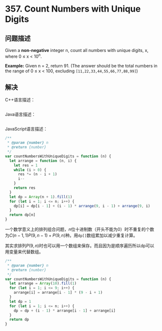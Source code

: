# 357. Count Numbers with Unique Digits

## 问题描述

Given a **non-negative** integer n, count all numbers with unique digits, x, where 0 ≤ x < $10^n$.

**Example:**
Given n = 2, return 91. (The answer should be the total numbers in the range of 0 ≤ x < 100, excluding `[11,22,33,44,55,66,77,88,99]`)

## 解决

C++语言描述：

```c++

```

Java语言描述：

```java

```

JavaScript语言描述：

```javascript
/**
 * @param {number} n
 * @return {number}
 */
var countNumbersWithUniqueDigits = function (n) {
  let arrange = function (n, i) {
    let res = 1
    while (i > 0) {
      res *= (n - i + 1)
      i--
    }
    return res
  }
  let dp = Array(n + 1).fill(1)
  for (let i = 1; i <= n; i++) {
    dp[i] = dp[i - 1] + (i - 1) * arrange(9, i - 1) + arrange(9, i)
  }
  return dp[n]
}
```

一个数学意义上的排列组合问题，$n$位十进制数（开头不能为0）时不重复的个数为$C(n-1,1)P(9,n-1)+P(9,n)$种。用``dp[]``数组累加以减少重复计算。

其实求排列$P(9,n)$时也可以用一个数组来保存。而且因为是顺序遍历所以dp可以用变量来代替数组。

```javascript
/**
 * @param {number} n
 * @return {number}
 */
var countNumbersWithUniqueDigits = function (n) {
  let arrange = Array(10).fill(1)
  for (let i = 1; i <= 9; i++) {
    arrange[i] = arrange[i - 1] * (9 - i + 1)
  }
  let dp = 1
  for (let i = 1; i <= n; i++) {
    dp = dp + (i - 1) * arrange[i - 1] + arrange[i]
  }
  return dp
}
```

